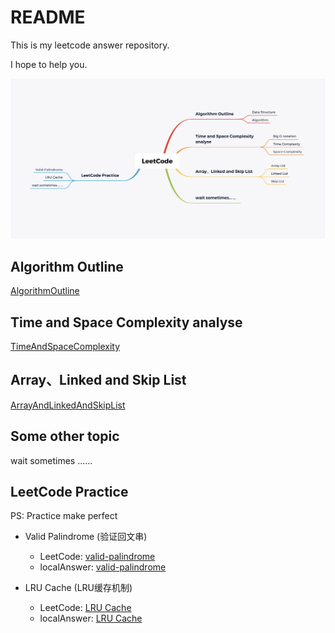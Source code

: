 # README

This is my leetcode answer repository.

I hope to help you.

![LeetCodeOutline](./LeetCodeOutline.png)


## Algorithm Outline

[AlgorithmOutline](./AlgorithmOutline/README.md)


## Time and Space Complexity analyse

[TimeAndSpaceComplexity](./TimeAndSpaceComplexity/README.md)


## Array、Linked and Skip List

[ArrayAndLinkedAndSkipList](./ArrayAndLinkedAndSkipList/README.md)





## Some other topic

wait sometimes ......



## LeetCode Practice

PS: Practice make perfect

- Valid Palindrome (验证回文串)
    - LeetCode: [valid-palindrome](https://leetcode-cn.com/problems/valid-palindrome/)
    - localAnswer: [valid-palindrome](./LeetCodePractice/src/ValidPalindrome/[125]验证回文串.java)

- LRU Cache (LRU缓存机制)
    - LeetCode: [LRU Cache](https://leetcode-cn.com/problems/lru-cache/)
    - localAnswer: [LRU Cache](./LeetCodePractice/src/LRUCache/[146]LRU缓存机制.java)












